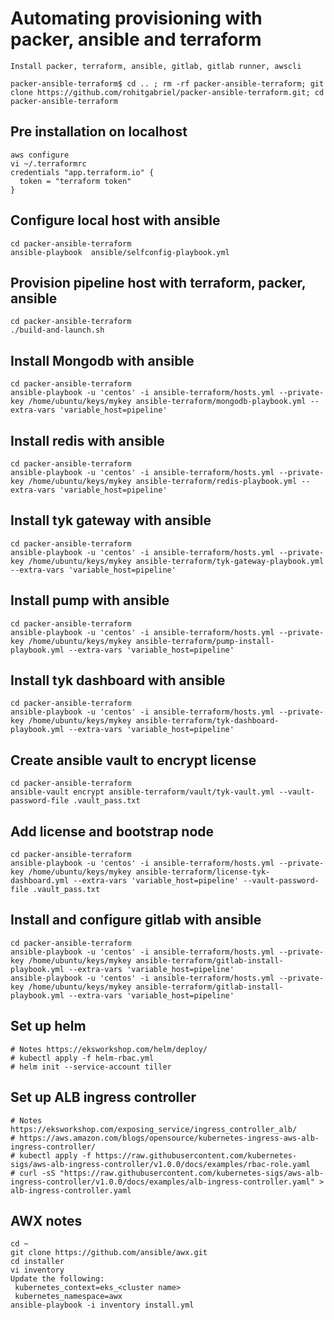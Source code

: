 # Automating provisioning with packer, ansible and terraform
```
Install packer, terraform, ansible, gitlab, gitlab runner, awscli

packer-ansible-terraform$ cd .. ; rm -rf packer-ansible-terraform; git clone https://github.com/rohitgabriel/packer-ansible-terraform.git; cd packer-ansible-terraform
```

## Pre installation on localhost
```
aws configure
vi ~/.terraformrc
credentials "app.terraform.io" {
  token = "terraform token"
}
```

## Configure local host with ansible
```
cd packer-ansible-terraform
ansible-playbook  ansible/selfconfig-playbook.yml
```

## Provision pipeline host with terraform, packer, ansible
```
cd packer-ansible-terraform
./build-and-launch.sh
```

## Install Mongodb with ansible
```
cd packer-ansible-terraform
ansible-playbook -u 'centos' -i ansible-terraform/hosts.yml --private-key /home/ubuntu/keys/mykey ansible-terraform/mongodb-playbook.yml --extra-vars 'variable_host=pipeline'
```

## Install redis with ansible
```
cd packer-ansible-terraform
ansible-playbook -u 'centos' -i ansible-terraform/hosts.yml --private-key /home/ubuntu/keys/mykey ansible-terraform/redis-playbook.yml --extra-vars 'variable_host=pipeline'
```

## Install tyk gateway with ansible
```
cd packer-ansible-terraform
ansible-playbook -u 'centos' -i ansible-terraform/hosts.yml --private-key /home/ubuntu/keys/mykey ansible-terraform/tyk-gateway-playbook.yml --extra-vars 'variable_host=pipeline'
```

## Install pump with ansible
```
cd packer-ansible-terraform
ansible-playbook -u 'centos' -i ansible-terraform/hosts.yml --private-key /home/ubuntu/keys/mykey ansible-terraform/pump-install-playbook.yml --extra-vars 'variable_host=pipeline'
```

## Install tyk dashboard with ansible
```
cd packer-ansible-terraform
ansible-playbook -u 'centos' -i ansible-terraform/hosts.yml --private-key /home/ubuntu/keys/mykey ansible-terraform/tyk-dashboard-playbook.yml --extra-vars 'variable_host=pipeline'
```

## Create ansible vault to encrypt license
```
cd packer-ansible-terraform
ansible-vault encrypt ansible-terraform/vault/tyk-vault.yml --vault-password-file .vault_pass.txt
```
## Add license and bootstrap node
```
cd packer-ansible-terraform
ansible-playbook -u 'centos' -i ansible-terraform/hosts.yml --private-key /home/ubuntu/keys/mykey ansible-terraform/license-tyk-dashboard.yml --extra-vars 'variable_host=pipeline' --vault-password-file .vault_pass.txt
```

## Install and configure gitlab with ansible
```
cd packer-ansible-terraform
ansible-playbook -u 'centos' -i ansible-terraform/hosts.yml --private-key /home/ubuntu/keys/mykey ansible-terraform/gitlab-install-playbook.yml --extra-vars 'variable_host=pipeline'
ansible-playbook -u 'centos' -i ansible-terraform/hosts.yml --private-key /home/ubuntu/keys/mykey ansible-terraform/gitlab-install-playbook.yml --extra-vars 'variable_host=pipeline'
```

## Set up helm
```
# Notes https://eksworkshop.com/helm/deploy/
# kubectl apply -f helm-rbac.yml
# helm init --service-account tiller
```

## Set up ALB ingress controller
```
# Notes https://eksworkshop.com/exposing_service/ingress_controller_alb/
# https://aws.amazon.com/blogs/opensource/kubernetes-ingress-aws-alb-ingress-controller/
# kubectl apply -f https://raw.githubusercontent.com/kubernetes-sigs/aws-alb-ingress-controller/v1.0.0/docs/examples/rbac-role.yaml
# curl -sS "https://raw.githubusercontent.com/kubernetes-sigs/aws-alb-ingress-controller/v1.0.0/docs/examples/alb-ingress-controller.yaml" > alb-ingress-controller.yaml
```

## AWX notes
```
cd ~
git clone https://github.com/ansible/awx.git
cd installer 
vi inventory
Update the following:
 kubernetes_context=eks_<cluster name>
 kubernetes_namespace=awx
ansible-playbook -i inventory install.yml
```


